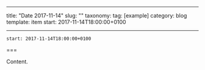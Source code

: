 
---
title: "Date 2017-11-14"
slug: ""
taxonomy:
tag: [example]
category: blog
template: item
start: 2017-11-14T18:00:00+0100

---

``start: 2017-11-14T18:00:00+0100``

===

Content.
